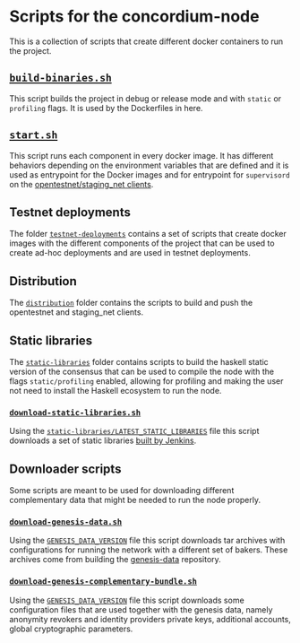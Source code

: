 # Scripts for the concordium-node

This is a collection of scripts that create different docker 
containers to run the project.

## [`build-binaries.sh`](./build-binaries.sh)

This script builds the project in debug or release mode and with `static` or 
`profiling` flags. It is used by the Dockerfiles in here.

## [`start.sh`](./start.sh)

This script runs each component in every docker image. It has different behaviors
depending on the environment variables that are defined and it is used as entrypoint
for the Docker images and for entrypoint for `supervisord` on the [opentestnet/staging_net clients](./distribution).

## Testnet deployments

The folder [`testnet-deployments`](./testnet-deployments) contains a set of scripts that create docker
images with the different components of the project that can be used to create
ad-hoc deployments and are used in testnet deployments.

## Distribution

The [`distribution`](./distribution) folder contains the scripts to build and push the opentestnet and staging_net clients.

## Static libraries

The [`static-libraries`](./static-libraries) folder contains scripts to build the haskell static version of
the consensus that can be used to compile the node with the flags `static/profiling` enabled, allowing for 
profiling and making the user not need to install the Haskell ecosystem to run the node.

### [`download-static-libraries.sh`](./download-static-libraries)

Using the [`static-libraries/LATEST_STATIC_LIBRARIES`](static-libraries/LATEST_STATIC_LIBRARIES) file
this script downloads a set of static libraries [built by Jenkins](../jenkinsfiles/static-libraries.Jenkinsfile).


## Downloader scripts

Some scripts are meant to be used for downloading different complementary data
that might be needed to run the node properly.

### [`download-genesis-data.sh`](./download-genesis-data.sh)

Using the [`GENESIS_DATA_VERSION`](./GENESIS_DATA_VERSION) file this script downloads tar archives with
configurations for running the network with a different set of bakers. These
archives come from building the [genesis-data](https://gitlab.com/Concordium/genesis-data) 
repository.

### [`download-genesis-complementary-bundle.sh`](./download-genesis-complementary-bundle.sh)

Using the [`GENESIS_DATA_VERSION`](./GENESIS_DATA_VERSION) file this script downloads some configuration 
files that are used together with the genesis data, namely anonymity revokers 
and identity providers private keys, additional accounts, global cryptographic
parameters.
